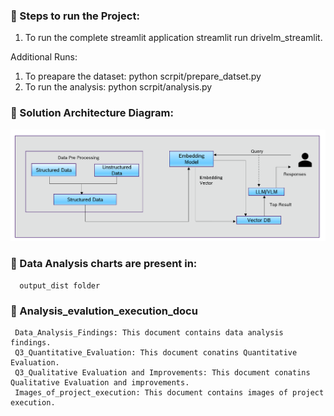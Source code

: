 
### 🔑 Steps to run the Project:

1. To run the complete streamlit application
      streamlit run drivelm_streamlit.
      
Additional Runs:      
1. To preapare the dataset:
      python scrpit/prepare_datset.py 
2. To run the analysis:
      python scrpit/analysis.py 

### 🎨 Solution Architecture Diagram:

![Alt text](SolutionArchitecturenew.png)

### 🎨 Data Analysis charts are present in:
      output_dist folder

### 🎨 Analysis_evalution_execution_docu
     Data_Analysis_Findings: This document contains data analysis findings.
     Q3_Quantitative_Evaluation: This document conatins Quantitative Evaluation.
     Q3_Qualitative Evaluation and Improvements: This document conatins Qualitative Evaluation and improvements.
     Images_of_project_execution: This document contains images of project execution.

                
